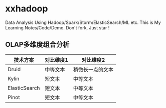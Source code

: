 # xxhadoop
Data Analysis Using Hadoop/Spark/Storm/ElasticSearch/ML etc. This is My Learning Notes/Code/Demo. Don't fork, Just star !

## OLAP多维度组合分析
| 技术方案 | 对比维度1 | 对比维度2 |
| ------ | ------ | ------ |
| Druid | 中等文本 | 稍微长一点的文本 |
| Kylin | 短文本 | 中等文本 |
| ElasticSearch | 短文本 | 中等文本 |
| Pinot | 短文本 | 中等文本 |

